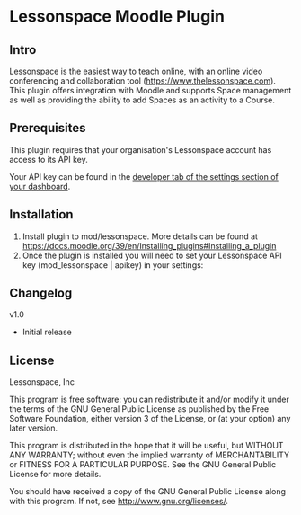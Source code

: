 # Lessonspace Moodle Plugin #

## Intro ##

Lessonspace is the easiest way to teach online, with an online video conferencing and collaboration tool (https://www.thelessonspace.com). 
This plugin offers integration with Moodle and supports Space management as well as providing the ability to add Spaces as an activity to a Course.

## Prerequisites ##

This plugin requires that your organisation's Lessonspace account has access to its API key.

Your API key can be found in the [developer tab of the settings section of your dashboard](https://www.thelessonspace.com/settings/developer).

## Installation ##

1. Install plugin to mod/lessonspace. More details can be found at <https://docs.moodle.org/39/en/Installing_plugins#Installing_a_plugin>
2. Once the plugin is installed you will need to set your Lessonspace API key (mod_lessonspace | apikey) in your settings:

## Changelog ##

v1.0

- Initial release

## License ##

Lessonspace, Inc

This program is free software: you can redistribute it and/or modify it under
the terms of the GNU General Public License as published by the Free Software
Foundation, either version 3 of the License, or (at your option) any later
version.

This program is distributed in the hope that it will be useful, but WITHOUT ANY
WARRANTY; without even the implied warranty of MERCHANTABILITY or FITNESS FOR A
PARTICULAR PURPOSE.  See the GNU General Public License for more details.

You should have received a copy of the GNU General Public License along with
this program.  If not, see <http://www.gnu.org/licenses/>.
